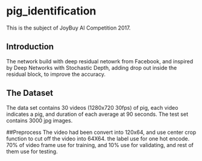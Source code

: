 # pig_identification
This is the subject of JoyBuy AI Competition 2017.

## Introduction
The network build with deep residual netowrk from Facebook, and inspired by Deep Networks with Stochastic Depth, adding drop out inside the residual block, to improve the accuracy.

## The Dataset
The data set contains 30 videos (1280x720 30fps) of pig, each video indicates a pig, and duration of each average at 90 seconds. The test set contains 3000 jpg images.

##Preprocess
The video had been convert into 120x64, and use center crop function to cut off the video into 64X64. the label use for one hot encode. 70% of video frame use for training, and 10% use for validating, and rest of them use for testing.

